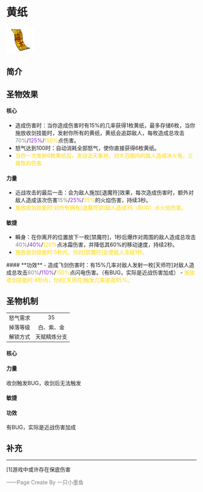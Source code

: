# 黄纸
![黄纸](../Img/Texture2D_Potion/黄纸.png)
## 简介
## 圣物效果
#### **核心**  
- 造成伤害时：当你造成伤害时有15%的几率获得1枚黄纸，最多存储6枚，当你施放收剑技能时，发射你所有的黄纸，黄纸会追踪敌人，每枚造成总攻击<font color=gray>70%</font>/<font color=BlueViolet>125%</font>/<font color=gold>150%</font>点伤害。
- 怒气达到100时：自动消耗全部怒气，使你直接获得6枚黄纸。
- <font color=gold>当你一次发射6枚黄纸后，发动法天象地，对大范围内的敌人造成冰火电，三属性的伤害</font>
#### **力量** 
- 近战攻击的最后一击：会为敌人施加[退魔符]效果，每次造成伤害时，额外对敌人造成该次伤害<font color=gray>15%</font>/<font color=BlueViolet>25%</font>/<font color=gold>35%</font>的火焰伤害，持续3秒。
- <font color=gold>施放收剑技能时:对所有拥有[退魔符]的敌人造成35（BUG）点火焰伤害。</font>
#### **敏捷**
- 瞬身：在你离开的位置放下一枚[禁魔符]，1秒后爆炸对周围的敌人造成总攻击<font color=gray>40%</font>/<font color=BlueViolet>40%</font>/<font color=gold>120%</font>点冰霜伤害，并降低其60%的移动速度，持续2秒。
- <font color=gold>施放收剑技能时:5秒内，你的[禁魔符]会使敌人冻结1秒。
</font>
#### **功效**
- 造成飞剑伤害时：有15%几率对敌人发射一枚[天师符]对敌人造成总攻击<font color=gray>80%</font>/<font color=BlueViolet>110%</font>/<font color=gold>150%</font>点闪电伤害。（有BUG，实际是近战伤害加成）
- <font color=gold>施放收剑技能时:4秒内，你的[天师符]触发几率提高85%。</font>

## 圣物机制
|||
| :----: | :----: |
|怒气需求|35|
|掉落等级|白、紫、金|
|解锁方式|天赋精炼分支|

#### **核心**

#### **力量**
收剑触发BUG，收剑后无法触发
#### **敏捷**

#### **功效**
有BUG，实际是近战伤害加成

## 补充

---
[1]游戏中或许存在保底伤害

<font color=grey>——Page Create By 一只小墨鱼</font>
